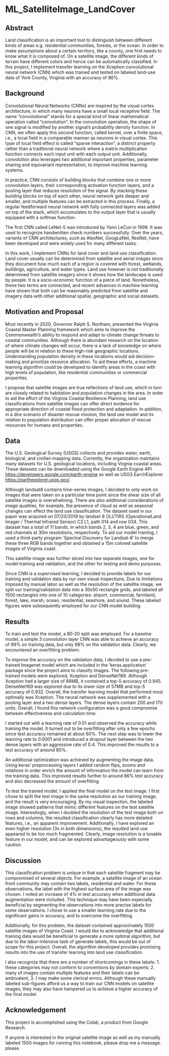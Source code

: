 # ML_SatelliteImage_LandCover
## Abstract
Land classification is an important tool to distinguish between different kinds of areas e.g. residential communities,
forests, or the ocean. In order to make assumptions about a certain territory, like a county, one first needs to know
what it is composed of. On a satellite image, the different kinds of terrain have different colors and hence can be
automatically classified. In this project, I implement transfer learning on the Xception convolutional neural network
(CNN) which was trained and tested on labeled land-use data of York County, Virginia with an accuracy of 86%.

## Background
Convolutional Neural Networks (CNNs) are inspired by the visual cortex architecture, in which many neurons have
a small local receptive field. The name “convolutional” stands for a special kind of linear mathematical operation
called “convolution”. In the convolution operation, the shape of one signal is modified by another signal’s probability
density function. In CNN, we often apply this second function, called kernel, over a finite space, i.e., a local field in a
comparable manner as neurons in visual cortex. This type of local field effect is called “sparse interaction”, a distinct
property rather than a traditional neural network where a matrix multiplication function connects each input unit with
each output unit. Additionally, convolution also leverages two additional important properties, parameter sharing and
equivariant representation, to improve machine learning systems.

In practice, CNN consists of building blocks that combine one or more convolution layers, their corresponding activation
function layers, and a pooling layer that reduces resolution of the signal. By stacking these building blocks on top of
each other, neural network gets deeper and smaller, and multiple features can be extracted in this process. Finally, a
regular feedforward neural network with fully connected layers was added on top of the stack, which accumulates to the
output layer that is usually equipped with a softmax function.

The first CNN called LeNet-5 was introduced by Yann LeCun in 1998. It was used to recognize handwritten check
numbers successfully. Over the years, variants of CNN architectures, such as AlexNet, GoogLeNet, ResNet, have been
developed and were widely used for many different tasks.

In this work, I implement CNNs for land cover and land use classification. Land cover usually can be determined from
satellite and aerial images since they document how much each of a region is covered with forest, wetlands, buildings,
agriculture, and water types. Land use however is not traditionally determined from satellite imagery since it shows
how the landscape is used by people. It is a socio-economic function of a piece of land. Nonetheless, these two terms
are connected, and recent advances in machine learning have shown that both can be reasonably predicted from satellite
and imagery data with other additional spatial, geographic and social datasets.

## Motivation and Proposal
Most recently in 2020, Governor Ralph S. Northam, presented the Virginia Coastal Master Planning framework which
aims to improve the Commonwealth’s ability to respond and adapt to climate change threats to coastal communities.
Although there is abundant research on the location of where climate changes will occur, there is a lack of knowledge
on where people will be in relation to these high-risk geographic locations. Understanding population density in
these locations would aid decision-making and prioritize resource allocation. To aid these efforts, a machine learning
algorithm could be developed to identify areas in the coast with high levels of population, like residential communities
or commercial properties.

I propose that satellite images are true reflections of land use, which in turn are closely related to habitation and
population changes in the area. In order to aid the effort of the Virginia Coastal Resilience Planning, land use
classifications from satellite images can offer direct evidence for appropriate direction of coastal flood protection and
adaptation. In addition, in a dire scenario of disaster rescue mission, the land use model and its relation to population
distribution can offer proper allocation of rescue resources for humans and properties.

## Data
The U.S. Geological Survey (USGS) collects and provides water, earth, biological, and civilian mapping data. Currently,
the organization maintains many datasets for U.S. geological locations, including Virgnia coastal areas. These datasets
can be downloaded using the Google Earth Engine API https://developers.google.com/earth-engine as well
as USGS EarchExplorer https://earthexplorer.usgs.gov/.

Although landsat8 contains time-series images, I decided to only work on images that were taken on a particular time
point since the shear size of all satellite images is overwhelming. There are also additional considerations of image
qualities, for example, the presence of cloud as well as seasonal changes can effect the land use classification. The
dataset used in our paper was acquired on 07/20/2019 by landset 8 OLI/TIRS (OperationalLand Imager / Thermal
Infrared Sensor) C2 L1, path 014 and row 034. This dataset has a total of 11 bands, in which bands 2, 3, 4 are blue,
green, and red channels at 30m resolutions, respectively. To aid our model training, I used a third-party program
‘Spectral Discovery for Landsat-8’ to merge these three RGB bands together and obtained a 15m colored satellite
images of Virginia coast.

This satellite image was further sliced into two separate images, one for model training and validation, and the other for
testing and demo purposes.

Since CNN is a supervised learning, I decided to provide labels for our training and validation data by our own
visual inspections. Due to limitations imposed by manual labor as well as the resolution of the satellite image, we
split our training/validation data into a 30x50 rectangle grids, and labeled all 1500 rectangles into one of 10 categories:
airport, commercial, farmland, forest, lake, marsh, ocean, residential, seashore, and sound. These labeled figures were
subsequently employed for our CNN model building.

## Results
To train and test the model, a 80-20 split was employed. For a baselne model, a simple 3 convolution layer CNN was 
able to achieve an accuracy of 99% on training data, but only 68% on the validation data. Clearly, we encountered an 
overfitting problem.

To improve the accuracy on the validation data, I decided to use a pre-trained Imagenet model which are included
in the ‘keras.application‘ package since the project aims to classify images. The following pre-trained models were
explored, Xception and DenseNet169. Although Xception had a larger size of 88MB, it contained a top-5 accuracy of
0.945. DenseNet169 was explored due to its lower size of 57MB and top-5 accuracy of 0.932. Overall, the transfer
learning model that performed most optimally was Xception. The neural network was supplemented with a pooling layer
and a two dense layers. The dense layers contain 200 and 170 units. Overall, I found this network configuration was a
good compromise between effectiveness and calculation time.

I started out with a learning rate of 0.01 and observed the accuracy while training the model. It turned out to be
overfitting after only a few epochs since test accuracy remained at about 60%. The next step was to lower the learning
rate to 0.0001 and introduced a dropout layer between the two dense layers with an aggressive rate of 0.4. This improved
the results to a test accuracy of around 80%.

An additional optimization was achieved by augmenting the image data. Using keras’ preprocessing layers I added random
flips, zooms and rotations in order enrich the amount of information the model can learn from the training data. This
improved results further to around 86% test accuracy and also decreased the amount of overfitting.

To test the trained model, I applied the final model on the test image. I first chose to split the test image in the same
resolution as our training image, and the result is very encouraging. By my visual inspection, the labeled image showed
patterns that mimic different features on the test satellite image. Interestingly, when I doubled the resolution of the
test image both on rows and columns, the resulted classification clearly has more detailed features, i.e., an apparent
improvement. Additionally, I have explored an even higher resolution (3x in both dimensions), the resulted land use
appeared to be too much fragmented. Clearly, image resolution is a tunable feature in our model, and can be explored
advantageously with some caution.

## Discussion
This classification problem is unique in that each satellite fragment may be compromised of several objects. For example,
a satellite image of an ocean front community may contain two labels, residential and water. For these observations,
the label with the highest surface area of the image was chosen. I noted an increase of 4% in test accuracy when
additional data augmentation were included. This technique may have been especially beneficial by segmenting
the observations into more precise labels for some observations. I chose to use a smaller learning rate due to the
significant gains in accuracy, and to overcome the overfitting.

Additionally, for this problem, the dataset contained approximately 1500 satellite images of Virginia Coast. I would
like to acknowledge that additional training data would be beneficial to generate a more optimal algorithm, but due to
the labor-intensive task of generate labels, this would be out of scope for this project. Overall, the algorithm developed
provides promising results into the use of transfer learning into land use classification.

I also recognize that there are a number of shortcomings in these labels: 1. these categories may not conform to
conventions by domain experts; 2. many of images contain multiple features and their labels can be ambivalent, 3. I
may make some clerical errors. Although these manually labeled sub-figures afford us a way to train our CNN models
on satellite images, they may also have hampered us to achieve a higher accuracy of the final model.

## Acknowledgement
This project is accomplished using the Colab, a product from Google Research. 

If anyone is interested in the original satellite image as well as my manually labeled 1500 images for running this
notebook, please drop me a message. 
please
